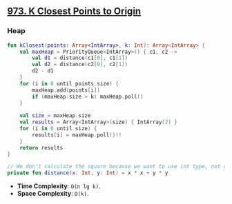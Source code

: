 ## [973. K Closest Points to Origin](https://leetcode.com/problems/k-closest-points-to-origin/)

### Heap
```kotlin
fun kClosest(points: Array<IntArray>, k: Int): Array<IntArray> {
    val maxHeap = PriorityQueue<IntArray>() { c1, c2 ->
        val d1 = distance(c1[0], c1[1])
        val d2 = distance(c2[0], c2[1])
        d2 - d1
    }
    for (i in 0 until points.size) {
        maxHeap.add(points[i])
        if (maxHeap.size > k) maxHeap.poll()
    }
    
    val size = maxHeap.size
    val results = Array<IntArray>(size) { IntArray(2) }
    for (i in 0 until size) {
        results[i] = maxHeap.poll()!!
    }
    return results
}

// We don't calculate the square because we want to use int type, not double for convenience.
private fun distance(x: Int, y: Int) = x * x + y * y
```

* **Time Complexity**: `O(n lg k)`.
* **Space Complexity**: `O(k)`.